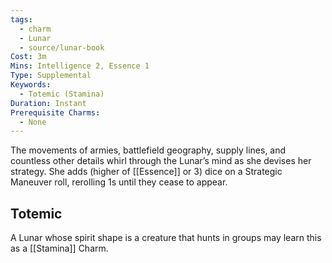 ```yaml
---
tags:
  - charm
  - Lunar
  - source/lunar-book
Cost: 3m
Mins: Intelligence 2, Essence 1
Type: Supplemental
Keywords:
  - Totemic (Stamina)
Duration: Instant
Prerequisite Charms:
  - None
---
```

The movements of armies, battlefield geography, supply lines, and countless other details whirl through the Lunar’s mind as she devises her strategy. She adds (higher of [[Essence]] or 3) dice on a Strategic Maneuver roll, rerolling 1s until they cease to appear. 
## Totemic 

A Lunar whose spirit shape is a creature that hunts in groups may learn this as a [[Stamina]] Charm.